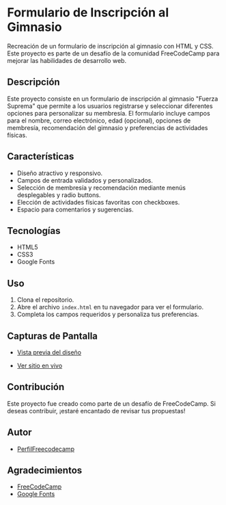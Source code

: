 # Formulario de Inscripción al Gimnasio

Recreación de un formulario de inscripción al gimnasio con HTML y CSS. Este proyecto es parte de un desafío de la comunidad FreeCodeCamp para mejorar las habilidades de desarrollo web.

## Descripción

Este proyecto consiste en un formulario de inscripción al gimnasio "Fuerza Suprema" que permite a los usuarios registrarse y seleccionar diferentes opciones para personalizar su membresía. El formulario incluye campos para el nombre, correo electrónico, edad (opcional), opciones de membresía, recomendación del gimnasio y preferencias de actividades físicas.

## Características

- Diseño atractivo y responsivo.
- Campos de entrada validados y personalizados.
- Selección de membresía y recomendación mediante menús desplegables y radio buttons.
- Elección de actividades físicas favoritas con checkboxes.
- Espacio para comentarios y sugerencias.

## Tecnologías

- HTML5
- CSS3
- Google Fonts

## Uso

1. Clona el repositorio.
2. Abre el archivo `index.html` en tu navegador para ver el formulario.
3. Completa los campos requeridos y personaliza tus preferencias.

## Capturas de Pantalla

- [Vista previa del diseño](./Formulario-Gimn.png)

- [Ver sitio en vivo](https://cristianaguilar-dev.github.io/Formulario-Gimnasio/)

## Contribución

Este proyecto fue creado como parte de un desafío de FreeCodeCamp. Si deseas contribuir, ¡estaré encantado de revisar tus propuestas!

## Autor

- [PerfilFreecodecamp](https://www.freecodecamp.org/Cristian-Aguilar-Desarrollador)

## Agradecimientos

- [FreeCodeCamp](https://www.freecodecamp.org/)
- [Google Fonts](https://fonts.google.com/)
    
